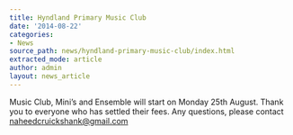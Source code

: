 ```yaml
---
title: Hyndland Primary Music Club
date: '2014-08-22'
categories:
- News
source_path: news/hyndland-primary-music-club/index.html
extracted_mode: article
author: admin
layout: news_article
---
```

Music Club, Mini’s and Ensemble will start on Monday 25th August. Thank you to everyone who has settled their fees. Any questions, please contact [naheedcruickshank@gmail.com](mailto:naheedcruickshank@gmail.com)
